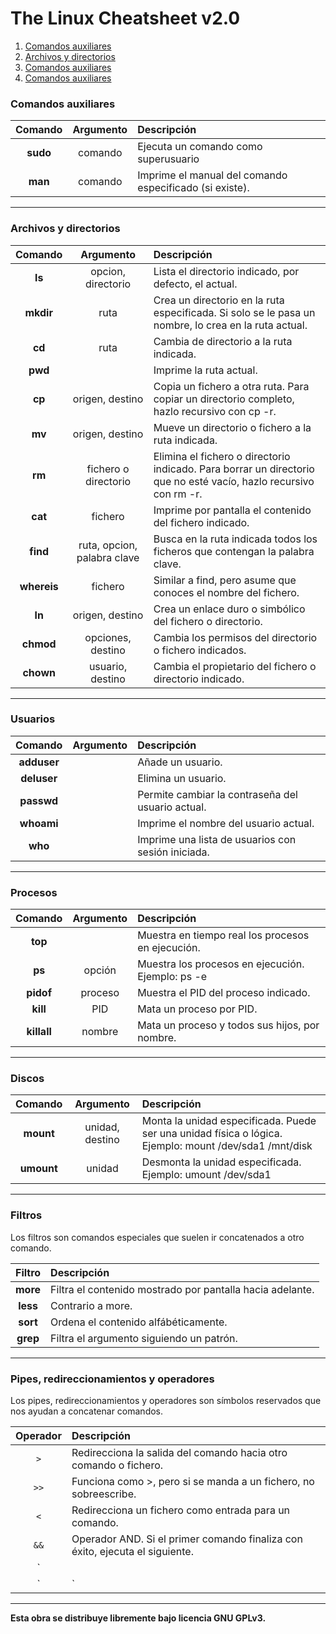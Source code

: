 # The Linux Cheatsheet v2.0

1. [Comandos auxiliares](#comandos-auxiliares)
2. [Archivos y directorios](#archivos-y-directorios)
3. [Comandos auxiliares](#comandos-auxiliares)
4. [Comandos auxiliares](#comandos-auxiliares)

### Comandos auxiliares

| Comando | Argumento | Descripción                          |
|:-------:|:---------:|:------------------------------------|
| **sudo**| comando   | Ejecuta un comando como superusuario |
| **man** | comando   | Imprime el manual del comando especificado (si existe).
---

### Archivos y directorios

| Comando   | Argumento | Descripción                          |
|:---------:|:---------:|:-------------------------------------|
| **ls**    |opcion, directorio | Lista el directorio indicado, por defecto, el actual. |
| **mkdir** | ruta      | Crea un directorio en la ruta especificada. Si solo se le pasa un nombre, lo crea en la ruta actual. |
| **cd**    | ruta      | Cambia de directorio a la ruta indicada. |
| **pwd**   |           | Imprime la ruta actual. |
| **cp**    | origen, destino | Copia un fichero a otra ruta. Para copiar un directorio completo, hazlo recursivo con cp -r. |
| **mv** | origen, destino | Mueve un directorio o fichero a la ruta indicada. |
| **rm** | fichero o directorio | Elimina el fichero o directorio indicado. Para borrar un directorio que no esté vacío, hazlo recursivo con rm -r.  |
| **cat** | fichero | Imprime por pantalla el contenido del fichero indicado. |
| **find** | ruta, opcion, palabra clave| Busca en la ruta indicada todos los ficheros que contengan la palabra clave. |
| **whereis** | fichero | Similar a find, pero asume que conoces el nombre del fichero. |
| **ln** | origen, destino | Crea un enlace duro o simbólico del fichero o directorio. |
| **chmod** | opciones, destino | Cambia los permisos del directorio o fichero indicados. |
| **chown** | usuario, destino | Cambia el propietario del fichero o directorio indicado. |
---

### Usuarios

| Comando   | Argumento | Descripción                          |
|:---------:|:---------:|:-------------------------------------|
|**adduser** | | Añade un usuario. |
|**deluser** | | Elimina un usuario. |
|**passwd** | | Permite cambiar la contraseña del usuario actual. |
|**whoami** | | Imprime el nombre del usuario actual. |
|**who** | | Imprime una lista de usuarios con sesión iniciada. |
---

### Procesos

| Comando   | Argumento | Descripción                          |
|:---------:|:---------:|:-------------------------------------|
| **top** | | Muestra en tiempo real los procesos en ejecución. |
|**ps** | opción | Muestra los procesos en ejecución. Ejemplo: ps -e |
|**pidof** | proceso | Muestra el PID del proceso indicado. |
|**kill**| PID | Mata un proceso por PID. |
|**killall** | nombre | Mata un proceso y todos sus hijos, por nombre. |
---

### Discos
| Comando   | Argumento | Descripción                          |
|:---------:|:---------:|:-------------------------------------|
|**mount** |unidad, destino | Monta la unidad especificada. Puede ser una unidad física o lógica. Ejemplo: mount /dev/sda1 /mnt/disk|
|**umount** | unidad | Desmonta la unidad especificada. Ejemplo: umount /dev/sda1|
---


### Filtros

Los filtros son comandos especiales que suelen ir concatenados a otro comando.

| Filtro    | Descripción                          |
|:---------:|:-------------------------------------|
|**more** | Filtra el contenido mostrado por pantalla hacia adelante.|
|**less** | Contrario a more.|
|**sort** | Ordena el contenido alfábéticamente.|
|**grep** | Filtra el argumento siguiendo un patrón.|
---

### Pipes, redireccionamientos y operadores

Los pipes, redireccionamientos y operadores son símbolos reservados que nos ayudan a concatenar comandos.

| Operador | Descripción                                                               |
|:--------:|:--------------------------------------------------------------------------|
| `>`  | Redirecciona la salida del comando hacia otro comando o fichero.              |
| `>>` | Funciona como >, pero si se manda a un fichero, no sobreescribe.              |
| `<`  | Redirecciona un fichero como entrada para un comando.                         |
| `&&` | Operador AND. Si el primer comando finaliza con éxito, ejecuta el siguiente.  |
| `||` | Operador OR. Si el primer comando NO finaliza con éxito, ejecuta el siguiente.|
| `|`  | Enviando la salida del primer comando como argumento al segundo.              |
---

**Esta obra se distribuye libremente bajo licencia GNU GPLv3.**
